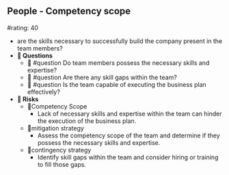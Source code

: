 ## People - Competency scope
#rating: 40
- are the skills necessary to successfully build the company present in the team members?
- **💭 Questions**
  - 💭 #question Do team members possess the necessary skills and expertise?
  - 💭 #question Are there any skill gaps within the team?
  - 💭 #question Is the team capable of executing the business plan effectively?
- **🚨 Risks**
  - 🚨Competency Scope
    - Lack of necessary skills and expertise within the team can hinder the execution of the business plan.
  - 🚨mitigation strategy
    - Assess the competency scope of the team and determine if they possess the necessary skills and expertise.
  - 🚨contingency strategy
    - Identify skill gaps within the team and consider hiring or training to fill those gaps.



